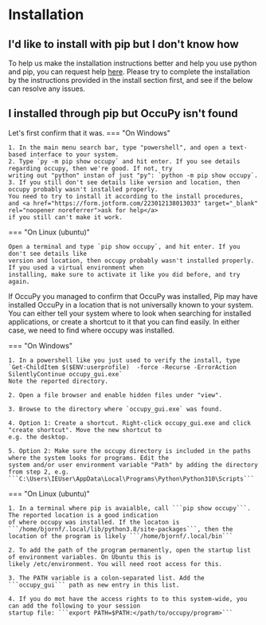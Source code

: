 # Installation

## I'd like to install with pip but I don't know how
To help us make the installation instructions better and help you use python and pip, you can request help 
<a href="https://form.jotform.com/223012138013033" target="_blank" rel="noopener noreferrer">here</a>. 
Please try to complete the installation by the instructions
provided in the install section first, and see if the below can resolve any issues. 

## I installed through pip but OccuPy isn't found
Let's first confirm that it was.
=== "On Windows"

    1. In the main menu search bar, type "powershell", and open a text-based interface to your system. 
    2. Type `py -m pip show occupy` and hit enter. If you see details regarding occupy, then we're good. If not, try 
    writing out "python" instan of just "py": `python -m pip show occupy`. 
    3. If you still don't see details like version and location, then occupy probably wasn't installed properly.
    You need to try to install it according to the install procedures, 
    and <a href="https://form.jotform.com/223012138013033" target="_blank" rel="noopener noreferrer">ask for help</a>
    if you still can't make it work. 

=== "On Linux (ubuntu)"
    
    Open a terminal and type `pip show occupy`, and hit enter. If you don't see details like 
    version and location, then occupy probably wasn't installed properly. If you used a virtual environment when 
    installing, make sure to activate it like you did before, and try again.

If OccuPy you managed to confirm that OccuPy was installed, Pip may have installed OccuPy in a location that is 
not universally known to your system.
You can either tell your system where to look when searching for installed applications, or 
create a shortcut to it that you can find easily. 
In either case, we need to find where occupy was installed.

=== "On Windows"

    1. In a powershell like you just used to verify the install, type 
    `Get-ChildItem $($ENV:userprofile)  -force -Recurse -ErrorAction SilentlyContinue occupy_gui.exe`
    Note the reported directory. 

    2. Open a file browser and enable hidden files under "view".

    3. Browse to the directory where `occupy_gui.exe` was found. 

    4. Option 1: Create a shortcut. Right-click occupy_gui.exe and click "create shortcut". Move the new shortcut to 
    e.g. the desktop.  
    
    5. Option 2: Make sure the occupy directory is included in the paths where the system looks for programs. Edit the 
    system and/or user environment variable "Path" by adding the directory from step 2, e.g. 
    ```C:\Users\IEUser\AppData\Local\Programs\Python\Python310\Scripts```

=== "On Linux (ubuntu)"
    
    1. In a terminal where pip is avaialble, call ```pip show occupy```. The reported location is a good indication 
    of where occupy was installed. If the locaton is ```/home/bjornf/.local/lib/python3.8/site-packages```, then the 
    location of the program is likely ```/home/bjornf/.local/bin```

    2. To add the path of the program permanently, open the startup list of environment variables. On Ubuntu this is 
    likely /etc/environment. You will need root access for this.

    3. The PATH variable is a colon-separated list. Add the ```occupy_gui``` path as new entry in this list.

    4. If you do mot have the access rights to to this system-wide, you can add the following to your session 
    startup file: ```export PATH=$PATH:</path/to/occupy/program>```